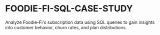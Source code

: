 # FOODIE-FI-SQL-CASE-STUDY
Analyze Foodie-Fi's subscription data using SQL queries to gain insights into customer behavior, churn rates, and plan distributions.
